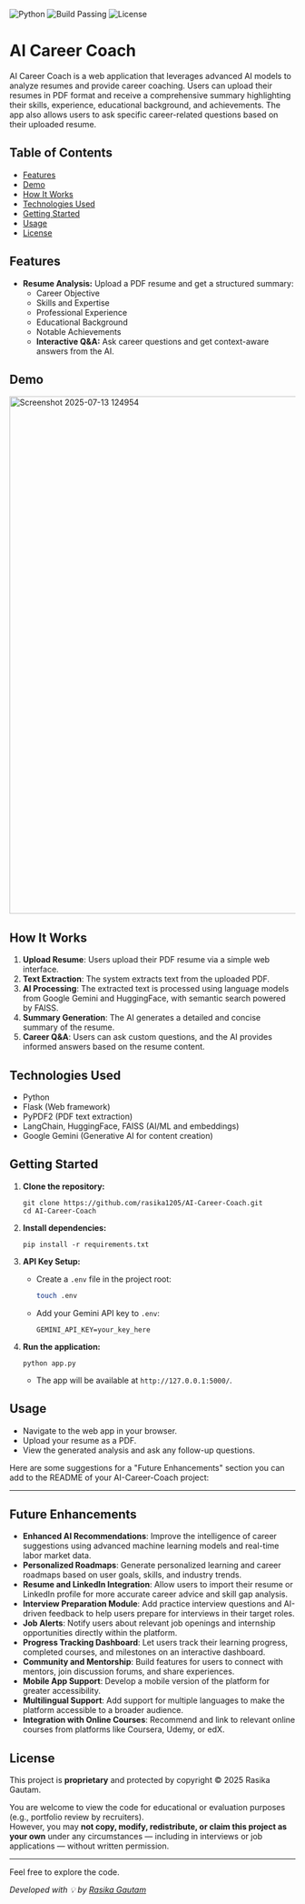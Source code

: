 ![Python](https://img.shields.io/badge/python-3.8%2B-blue.svg)
![Build Passing](https://img.shields.io/badge/build-passing-brightgreen.svg)
![License](https://img.shields.io/badge/license-proprietary-lightgrey.svg)

# AI Career Coach

AI Career Coach is a web application that leverages advanced AI models to analyze resumes and provide career coaching. Users can upload their resumes in PDF format and receive a comprehensive summary highlighting their skills, experience, educational background, and achievements. The app also allows users to ask specific career-related questions based on their uploaded resume.

## Table of Contents

- [Features](#features)
- [Demo](#demo)
- [How It Works](#how-it-works)
- [Technologies Used](#technologies-used)
- [Getting Started](#getting-started)
- [Usage](#usage)
- [License](#license)

## Features

- **Resume Analysis:** Upload a PDF resume and get a structured summary:
  - Career Objective
  - Skills and Expertise
  - Professional Experience
  - Educational Background
  - Notable Achievements
  - **Interactive Q&A:** Ask career questions and get context-aware answers from the AI.

## Demo
<img width="1848" height="910" alt="Screenshot 2025-07-13 124954" src="https://github.com/user-attachments/assets/6ac3dd54-4deb-40a9-ac30-14894b7d6a56" />

## How It Works

1. **Upload Resume**: Users upload their PDF resume via a simple web interface.
2. **Text Extraction**: The system extracts text from the uploaded PDF.
3. **AI Processing**: The extracted text is processed using language models from Google Gemini and HuggingFace, with semantic search powered by FAISS.
4. **Summary Generation**: The AI generates a detailed and concise summary of the resume.
5. **Career Q&A**: Users can ask custom questions, and the AI provides informed answers based on the resume content.

## Technologies Used

- Python
- Flask (Web framework)
- PyPDF2 (PDF text extraction)
- LangChain, HuggingFace, FAISS (AI/ML and embeddings)
- Google Gemini (Generative AI for content creation)

## Getting Started

1. **Clone the repository:**
   ```
   git clone https://github.com/rasika1205/AI-Career-Coach.git
   cd AI-Career-Coach
   ```

2. **Install dependencies:**
   ```
   pip install -r requirements.txt
   ```

3. **API Key Setup:**
   - Create a `.env` file in the project root:
     ```bash
     touch .env
     ```
   - Add your Gemini API key to `.env`:
     ```env
     GEMINI_API_KEY=your_key_here
     ```

4. **Run the application:**
   ```
   python app.py
   ```
   - The app will be available at `http://127.0.0.1:5000/`.

## Usage

- Navigate to the web app in your browser.
- Upload your resume as a PDF.
- View the generated analysis and ask any follow-up questions.

Here are some suggestions for a "Future Enhancements" section you can add to the README of your AI-Career-Coach project:

---

## Future Enhancements

- **Enhanced AI Recommendations**: Improve the intelligence of career suggestions using advanced machine learning models and real-time labor market data.
- **Personalized Roadmaps**: Generate personalized learning and career roadmaps based on user goals, skills, and industry trends.
- **Resume and LinkedIn Integration**: Allow users to import their resume or LinkedIn profile for more accurate career advice and skill gap analysis.
- **Interview Preparation Module**: Add practice interview questions and AI-driven feedback to help users prepare for interviews in their target roles.
- **Job Alerts**: Notify users about relevant job openings and internship opportunities directly within the platform.
- **Progress Tracking Dashboard**: Let users track their learning progress, completed courses, and milestones on an interactive dashboard.
- **Community and Mentorship**: Build features for users to connect with mentors, join discussion forums, and share experiences.
- **Mobile App Support**: Develop a mobile version of the platform for greater accessibility.
- **Multilingual Support**: Add support for multiple languages to make the platform accessible to a broader audience.
- **Integration with Online Courses**: Recommend and link to relevant online courses from platforms like Coursera, Udemy, or edX.

## License

This project is **proprietary** and protected by copyright © 2025 Rasika Gautam.

You are welcome to view the code for educational or evaluation purposes (e.g., portfolio review by recruiters).  
However, you may **not copy, modify, redistribute, or claim this project as your own** under any circumstances — including in interviews or job applications — without written permission.

---

Feel free to explore the code.

_Developed with 💡 by [Rasika Gautam](https://github.com/rasika1205)_
